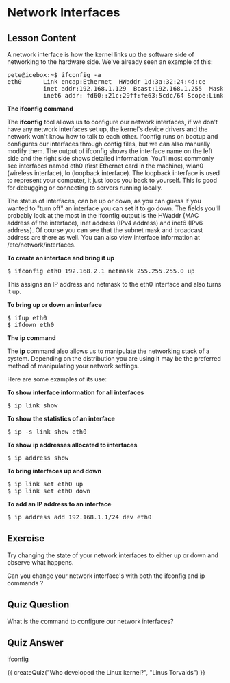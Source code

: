 # Network Interfaces

## Lesson Content

A network interface is how the kernel links up the software side of networking to the hardware side. We've already seen an example of this: 

<pre>
pete@icebox:~$ ifconfig -a
eth0      Link encap:Ethernet  HWaddr 1d:3a:32:24:4d:ce  
          inet addr:192.168.1.129  Bcast:192.168.1.255  Mask:255.255.255.0
          inet6 addr: fd60::21c:29ff:fe63:5cdc/64 Scope:Link
</pre>

<b> The ifconfig command</b>

The <b>ifconfig</b> tool allows us to configure our network interfaces, if we don't have any network interfaces set up, the kernel's device drivers and the network won't know how to talk to each other. Ifconfig runs on bootup and configures our interfaces through config files, but we can also manually modify them. The output of ifconfig shows the interface name on the left side and the right side shows detailed information. You'll most commonly see interfaces named eth0 (first Ethernet card in the machine), wlan0 (wireless interface), lo (loopback interface). The loopback interface is used to represent your computer, it just loops you back to yourself. This is good for debugging or connecting to servers running locally. 

The status of interfaces, can be up or down, as you can guess if you wanted to "turn off" an interface you can set it to go down. The fields you'll probably look at the most in the ifconfig output is the HWaddr (MAC address of the interface), inet address (IPv4 address) and inet6 (IPv6 address). Of course you can see that the subnet mask and broadcast address are there as well. You can also view interface information at /etc/network/interfaces.

<b>To create an interface and bring it up</b>

<pre>$ ifconfig eth0 192.168.2.1 netmask 255.255.255.0 up</pre>

This assigns an IP address and netmask to the eth0 interface and also turns it up.

<b>To bring up or down an interface</b>

<pre>
$ ifup eth0
$ ifdown eth0
</pre>

<b> The ip command </b>

The <b>ip</b> command also allows us to manipulate the networking stack of a system. Depending on the distribution you are using it may be the preferred method of manipulating your network settings. 

Here are some examples of its use:

<b>To show interface information for all interfaces </b>
<pre>
$ ip link show
</pre>

<b>To show the statistics of an interface</b>
<pre>
$ ip -s link show eth0
</pre>


<b>To show ip addresses allocated to interfaces</b>
<pre>
$ ip address show
</pre>

<b>To bring interfaces up and down</b>
<pre>
$ ip link set eth0 up
$ ip link set eth0 down
</pre>

<b>To add an IP address to an interface</b>
<pre>
$ ip address add 192.168.1.1/24 dev eth0
</pre>




## Exercise

Try changing the state of your network interfaces to either up or down and observe what happens.

Can you change your network interface's with both the ifconfig and ip commands ?


## Quiz Question

What is the command to configure our network interfaces?

## Quiz Answer

ifconfig

<script src="../quiz.js"></script>

<div id="quiz">
  {{ createQuiz("Who developed the Linux kernel?", "Linus Torvalds") }}
</div>
